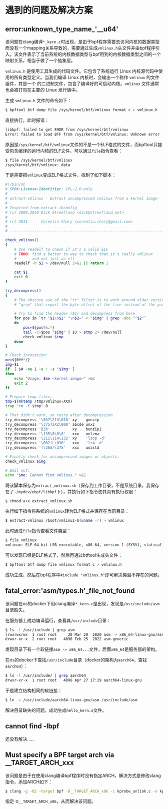# 遇到的问题及解决方案

## error:unknown_type_name_'__u64'

该问题在clang编译`*_kern.c`时出现，是由于bpf程序需要去访问内核的数据类型而没有一个mapping关系导致的，需要通过生成`vmlinux.h`头文件并由bpf程序引入。该文件表示了当前系统的内核数据类型与bpf用到的内核数据类型之间的一个映射关系，相当于做了一个抽象层。

`vmlinux.h` 是使用工具生成的代码文件。它包含了系统运行 Linux 内核源代码中使用的所有类型定义。当我们编译 Linux 内核时，会输出一个称作 `vmlinux` 的文件组件，其是一个 的二进制文件，包含了编译好的可启动内核。`vmlinux` 文件通常也会被打包在主要的 Linux 发行版中。

生成 `vmlinux.h` 文件的命令如下：

```sh
$ bpftool btf dump file /sys/kernel/btf/vmlinux format c > vmlinux.h
```

直接执行，此时报错：

```sh
libbpf: failed to get EHDR from /sys/kernel/btf/vmlinux
Error: failed to load BTF from /sys/kernel/btf/vmlinux: Unknown error -4001
```

原因是`/sys/kernel/btf/vmlinux`文件的不是一个ELF格式的文件，而bpftool只接受包含编译的运行内核的ELF文件，可以通过`file`指令查看：

```sh
$ file /sys/kernel/btf/vmlinux 
/sys/kernel/btf/vmlinux: data
```

于是需要把`vmlinux`变成ELF格式文件，找到了如下脚本：

```sh
#!/bin/sh
# SPDX-License-Identifier: GPL-2.0-only
# ----------------------------------------------------------------------
# extract-vmlinux - Extract uncompressed vmlinux from a kernel image
#
# Inspired from extract-ikconfig
# (c) 2009,2010 Dick Streefland <dick@streefland.net>
#
# (c) 2011      Corentin Chary <corentin.chary@gmail.com>
#
# ----------------------------------------------------------------------

check_vmlinux()
{
	# Use readelf to check if it's a valid ELF
	# TODO: find a better to way to check that it's really vmlinux
	#       and not just an elf
	readelf -h $1 > /dev/null 2>&1 || return 1

	cat $1
	exit 0
}

try_decompress()
{
	# The obscure use of the "tr" filter is to work around older versions of
	# "grep" that report the byte offset of the line instead of the pattern.

	# Try to find the header ($1) and decompress from here
	for	pos in `tr "$1\n$2" "\n$2=" < "$img" | grep -abo "^$2"`
	do
		pos=${pos%%:*}
		tail -c+$pos "$img" | $3 > $tmp 2> /dev/null
		check_vmlinux $tmp
	done
}

# Check invocation:
me=${0##*/}
img=$1
if	[ $# -ne 1 -o ! -s "$img" ]
then
	echo "Usage: $me <kernel-image>" >&2
	exit 2
fi

# Prepare temp files:
tmp=$(mktemp /tmp/vmlinux-XXX)
trap "rm -f $tmp" 0

# That didn't work, so retry after decompression.
try_decompress '\037\213\010' xy    gunzip
try_decompress '\3757zXZ\000' abcde unxz
try_decompress 'BZh'          xy    bunzip2
try_decompress '\135\0\0\0'   xxx   unlzma
try_decompress '\211\114\132' xy    'lzop -d'
try_decompress '\002!L\030'   xxx   'lz4 -d'
try_decompress '(\265/\375'   xxx   unzstd

# Finally check for uncompressed images or objects:
check_vmlinux $img

# Bail out:
echo "$me: Cannot find vmlinux." >&2
```

将该脚本保存为`extract_vmlinux.sh`（保存到工作目录，不是系统目录，我保存在了`~/mydev/ebpf/libbpf`下），并执行如下指令使其具有执行权限：

```bash
$ chmod a+x extract_vmlinux.sh
```

执行如下指令将系统的`vmlinux`转为ELF格式并保存在当前目录：

```bash
$ extract-vmlinux /boot/vmlinuz-$(uname -r) > vmlinux
```

此时通过`file`指令查看文件类型：

```bash
$ file vmlinux
vmlinux: ELF 64-bit LSB executable, x86-64, version 1 (SYSV), statically linked, BuildID[sha1]=fd5e332bed3f4a76d12d80a85aec63e828bf2ec4, stripped
```

可以发现已经是ELF格式了，然后再通过btftool生成头文件：

```bash
$ bpftool btf dump file vmlinux format c > vmlinux.h
```

成功生成，然后在bpf程序中`#include "vmlinux.h"`即可解决类型不存在的问题。

## fatal_error:'asm/types.h'_file_not_found

该问题在os的docker下用clang编译`*_kern.c`是出现，发现是`/usr/include/asm`目录缺失。

在服务器上成功编译运行，查看其`/usr/include`目录：

```bash
$ ls -l /usr/include | grep asm
lrwxrwxrwx  1 root root     20 Mar 20  2020 asm -> x86_64-linux-gnu/asm
drwxr-xr-x  2 root root   4096 Feb 25  2022 asm-generic
```

发现目录下有一个软链接`asm -> x86_64...`文件，后面`x86_64`是服务器的架构。

在os的docker下查找`/usr/include`目录（docker的架构为`aarch64`，查找`aarch64`）：

```bash
$ ls -l /usr/include/ | grep aarch64
drwxr-xr-x  1 root root   4096 Apr 27 17:29 aarch64-linux-gnu
```

于是建立结构相同的软链接：

```bash
$ ln -s /usr/include/aarch64-linux-gnu/asm /usr/include/asm
```

解决目录缺失的问题，成功生成`hello_kern.o`文件。

## cannot find -lbpf

还没有解决……

## Must specify a BPF target arch via __TARGET_ARCH_xxx

该问题是由于在使用clang编译bpf程序时没有指定ARCH，解决方式是修改clang指令，添加ARCH如下：

```bash
$ clang -g -O2 -target bpf -D__TARGET_ARCH_x86 -c kprobe_unlink.c -o kprobe_unlink.o
```

指定`-D__TARGET_ARCH_x86`，从而解决该问题。